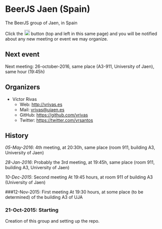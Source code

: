 # BeerJS Jaen (Spain)

The BeerJS group of Jaen, in Spain

Click the <img src="http://beerjs.github.io/sf/assets/watch.png" height="18"> button (top and left in this same page) 
and you will be notified about any new meeting or event we may organize.

## Next event
Next meeting: 26-october-2016, same place (A3-911, University of Jaen), same hour (19:45h)

## Organizers

* Víctor Rivas
  * Web: http://vrivas.es
  * Mail: vrivas@ujaen.es
  * GitHub: https://github.com/vrivas
  * Twitter: https://twitter.com/vrsantos

## History
*05-May-2016*: 4th meeting, at 20:30h, same place (room 911, building A3, University of Jaen)


*28-Jan-2016*: Probably the 3rd meeting, at 19:45h, same place (room 911, building A3, University of Jaen)

*10-Dec-2015*: Second meeting
At 19:45 hours, at room 911 of building A3 (University of Jaen)

###12-Nov-2015: First meeting
At 19:30 hours, at some place (to be determined) of the building A3 of UJA

### 21-Oct-2015: Starting
Creation of this group and setting up the repo.

